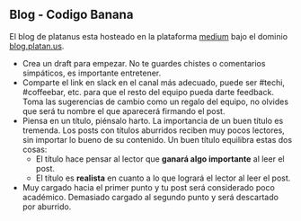 ## Blog - Codigo Banana

El blog de platanus esta hosteado en la plataforma [medium](medium.com) bajo el dominio [blog.platan.us](https://blog.platan.us).

- Crea un draft para empezar. No te guardes chistes o comentarios simpáticos, es importante entretener.
- Comparte el link en slack en el canal más adecuado, puede ser #techi, #coffeebar, etc. para que
  el resto del equipo pueda darte feedback. Toma las sugerencias de cambio como un regalo del equipo, no olvides que será tu nombre el que aparecerá firmando el post.
- Piensa en un título, piénsalo harto. La importancia de un buen título es tremenda. Los posts con títulos aburridos reciben muy pocos lectores, sin importar lo bueno de su contenido. Un buen título equilibra estas dos cosas:
  - El título hace pensar al lector que **ganará algo importante** al leer el post.
  - El título es **realista** en cuanto a lo que logrará el lector al leer el post.
- Muy cargado hacia el primer punto y tu post será considerado poco académico. Demasiado cargado al segundo punto y será descartado por aburrido.

